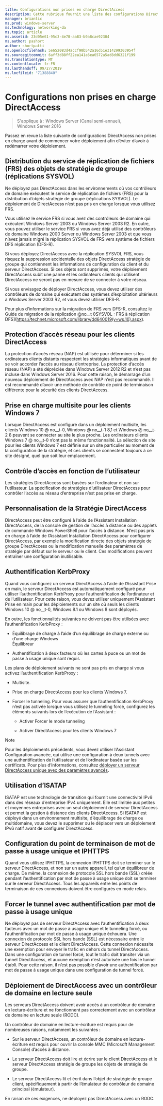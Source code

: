```yaml
---
title: Configurations non prises en charge DirectAccess
description: Cette rubrique fournit une liste des configurations DirectAccess non prises en charge dans Windows Server 2016.
manager: brianlic
ms.prod: windows-server
ms.technology: networking-da
ms.topic: article
ms.assetid: 23d05e61-95c3-4e70-aa83-b9a8cae92304
ms.author: pashort
author: shortpatti
ms.openlocfilehash: 5e652083d4accf90b542a16d51e314299303954f
ms.sourcegitcommit: 6aff3d88ff22ea141a6ea6572a5ad8dd6321f199
ms.translationtype: MT
ms.contentlocale: fr-FR
ms.lasthandoff: 09/27/2019
ms.locfileid: "71388840"
---
```

# <a name="directaccess-unsupported-configurations"></a>Configurations non prises en charge DirectAccess

>S'applique à : Windows Server (Canal semi-annuel), Windows Server 2016

Passez en revue la liste suivante de configurations DirectAccess non prises en charge avant de commencer votre déploiement afin d’éviter d’avoir à redémarrer votre déploiement.  

## <a name="bkmk_frs"></a>Distribution du service de réplication de fichiers (FRS) des objets de stratégie de groupe (réplications SYSVOL)  
Ne déployez pas DirectAccess dans les environnements où vos contrôleurs de domaine exécutent le service de réplication de fichiers (FRS) pour la distribution d’objets stratégie de groupe (réplications SYSVOL). Le déploiement de DirectAccess n’est pas pris en charge lorsque vous utilisez FRS.  
  
Vous utilisez le service FRS si vous avez des contrôleurs de domaine qui exécutent Windows Server 2003 ou Windows Server 2003 R2. En outre, vous pouvez utiliser le service FRS si vous avez déjà utilisé des contrôleurs de domaine Windows 2000 Server ou Windows Server 2003 et que vous n’avez jamais migré la réplication SYSVOL de FRS vers système de fichiers DFS réplication (DFS-R).  
  
Si vous déployez DirectAccess avec la réplication SYSVOL FRS, vous risquez la suppression accidentelle des objets DirectAccess stratégie de groupe qui contiennent les informations de configuration du client et du serveur DirectAccess. Si ces objets sont supprimés, votre déploiement DirectAccess subit une panne et les ordinateurs clients qui utilisent DirectAccess ne seront pas en mesure de se connecter à votre réseau.  
  
Si vous envisagez de déployer DirectAccess, vous devez utiliser des contrôleurs de domaine qui exécutent des systèmes d’exploitation ultérieurs à Windows Server 2003 R2, et vous devez utiliser DFS-R.  
  
Pour plus d’informations sur la migration de FRS vers DFS-R, consultez le Guide de migration de la réplication @no__t 0SYSVOL : FRS à réplication DFS](https://technet.microsoft.com/library/dd640019(v=ws.10).aspx).  
  
## <a name="bkmk_nap"></a>Protection d’accès réseau pour les clients DirectAccess  
La protection d’accès réseau (NAP) est utilisée pour déterminer si les ordinateurs clients distants respectent les stratégies informatiques avant de se voir accorder l’accès au réseau d’entreprise. La protection d’accès réseau (NAP) a été dépréciée dans Windows Server 2012 R2 et n’est pas incluse dans Windows Server 2016. Pour cette raison, le démarrage d’un nouveau déploiement de DirectAccess avec NAP n’est pas recommandé. Il est recommandé d’avoir une méthode de contrôle de point de terminaison différente pour la sécurité des clients DirectAccess.  
  
## <a name="bkmk_multi"></a>Prise en charge multisite pour les clients Windows 7  
Lorsque DirectAccess est configuré dans un déploiement multisite, les clients Windows 10 @ no__t-0, Windows @ no__t-1 8,1 et Windows @ no__t-2 8 peuvent se connecter au site le plus proche.  Les ordinateurs clients Windows 7 @ no__t-0 n’ont pas la même fonctionnalité. La sélection de site pour les clients Windows 7 est définie sur un site particulier au moment de la configuration de la stratégie, et ces clients se connectent toujours à ce site désigné, quel que soit leur emplacement.  
  
## <a name="bkmk_user"></a>Contrôle d’accès en fonction de l’utilisateur  
Les stratégies DirectAccess sont basées sur l’ordinateur et non sur l’utilisateur. La spécification de stratégies d’utilisateur DirectAccess pour contrôler l’accès au réseau d’entreprise n’est pas prise en charge.  
  
## <a name="bkmk_policy"></a>Personnalisation de la Stratégie DirectAccess  
DirectAccess peut être configuré à l’aide de l’Assistant Installation DirectAccess, de la console de gestion de l’accès à distance ou des applets de commande Windows PowerShell pour l’accès à distance. N’est pas pris en charge à l’aide de l’Assistant Installation DirectAccess pour configurer DirectAccess, par exemple la modification directe des objets stratégie de groupe DirectAccess ou la modification manuelle des paramètres de stratégie par défaut sur le serveur ou le client. Ces modifications peuvent entraîner une configuration inutilisable.  
  
## <a name="bkmk_kerb"></a>Authentification KerbProxy  
Quand vous configurez un serveur DirectAccess à l’aide de l’Assistant Prise en main, le serveur DirectAccess est automatiquement configuré pour utiliser l’authentification KerbProxy pour l’authentification de l’ordinateur et de l’utilisateur. Pour cette raison, vous devez utiliser uniquement l’Assistant Prise en main pour les déploiements sur un site où seuls les clients Windows 10 @ no__t-0, Windows 8.1 ou Windows 8 sont déployés.  
  
En outre, les fonctionnalités suivantes ne doivent pas être utilisées avec l’authentification KerbProxy :  
  
-   Équilibrage de charge à l’aide d’un équilibrage de charge externe ou d’une charge Windows   
    Équilibreur  
  
-   Authentification à deux facteurs où les cartes à puce ou un mot de passe à usage unique sont requis  
  
Les plans de déploiement suivants ne sont pas pris en charge si vous activez l’authentification KerbProxy :  
  
-   Multisite.  
  
-   Prise en charge DirectAccess pour les clients Windows 7.  
  
-   Forcer le tunneling. Pour vous assurer que l’authentification KerbProxy n’est pas activée lorsque vous utilisez le tunneling forcé, configurez les éléments suivants lors de l’exécution de l’Assistant :  
  
    -   Activer Forcer le mode tunneling  
  
    -   Activer DirectAccess pour les clients Windows 7  
  
> [!NOTE]  
> Pour les déploiements précédents, vous devez utiliser l’Assistant Configuration avancée, qui utilise une configuration à deux tunnels avec une authentification de l’utilisateur et de l’ordinateur basée sur les certificats. Pour plus d’informations, consultez [déployer un serveur DirectAccess unique avec des paramètres avancés](../../remote-access/directaccess/single-server-advanced/Deploy-a-Single-DirectAccess-Server-with-Advanced-Settings.md).  
  
## <a name="bkmk_isa"></a>Utilisation d’ISATAP  
ISATAP est une technologie de transition qui fournit une connectivité IPv6 dans des réseaux d’entreprise IPv4 uniquement. Elle est limitée aux petites et moyennes entreprises avec un seul déploiement de serveur DirectAccess et permet la gestion à distance des clients DirectAccess. Si ISATAP est déployé dans un environnement multisite, d’équilibrage de charge ou multidomaine, vous devez le supprimer ou le déplacer vers un déploiement IPv6 natif avant de configurer DirectAccess.  
  
## <a name="bkmk_iphttps"></a>Configuration du point de terminaison de mot de passe à usage unique et IPHTTPS  
Quand vous utilisez IPHTTPS, la connexion IPHTTPS doit se terminer sur le serveur DirectAccess, et non sur un autre appareil, tel qu’un équilibreur de charge. De même, la connexion de protocole SSL hors bande (SSL) créée pendant l’authentification par mot de passe à usage unique doit se terminer sur le serveur DirectAccess. Tous les appareils entre les points de terminaison de ces connexions doivent être configurés en mode relais.  
  
## <a name="bkmk_ft"></a>Forcer le tunnel avec authentification par mot de passe à usage unique  
Ne déployez pas de serveur DirectAccess avec l’authentification à deux facteurs avec un mot de passe à usage unique et le tunneling forcé, ou l’authentification par mot de passe à usage unique échouera. Une connexion de protocole SSL hors bande (SSL) est nécessaire entre le serveur DirectAccess et le client DirectAccess. Cette connexion nécessite une exemption pour envoyer le trafic en dehors du tunnel DirectAccess. Dans une configuration de tunnel forcé, tout le trafic doit transiter via un tunnel DirectAccess, et aucune exemption n’est autorisée une fois le tunnel établi. Pour cette raison, il n’est pas possible d’avoir une authentification par mot de passe à usage unique dans une configuration de tunnel forcé.  
  
## <a name="bkmk_rodc"></a>Déploiement de DirectAccess avec un contrôleur de domaine en lecture seule  
Les serveurs DirectAccess doivent avoir accès à un contrôleur de domaine en lecture-écriture et ne fonctionnent pas correctement avec un contrôleur de domaine en lecture seule (RODC).  
  
Un contrôleur de domaine en lecture-écriture est requis pour de nombreuses raisons, notamment les suivantes :  
  
-   Sur le serveur DirectAccess, un contrôleur de domaine en lecture-écriture est requis pour ouvrir la console MMC (Microsoft Management Console) d’accès à distance.  
  
-   Le serveur DirectAccess doit lire et écrire sur le client DirectAccess et le serveur DirectAccess stratégie de groupe les objets de stratégie de groupe.  
  
-   Le serveur DirectAccess lit et écrit dans l’objet de stratégie de groupe client, spécifiquement à partir de l’émulateur de contrôleur de domaine principal (émulateur).  
  
En raison de ces exigences, ne déployez pas DirectAccess avec un RODC.  
  


